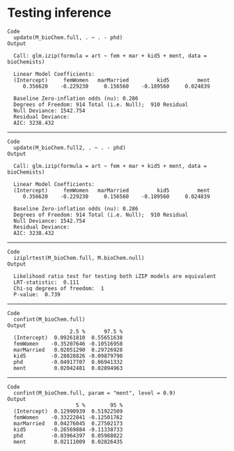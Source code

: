 # Testing inference

    Code
      update(M_bioChem.full, . ~ . - phd)
    Output
      
      Call: glm.izip(formula = art ~ fem + mar + kid5 + ment, data = bioChemists)
      
      Linear Model Coefficients:
      (Intercept)     femWomen   marMarried         kid5         ment  
         0.356620    -0.229230     0.156560    -0.189560     0.024839  
      
      Baseline Zero-inflation odds (nu): 0.286
      Degrees of Freedom: 914 Total (i.e. Null);  910 Residual
      Null Deviance: 1542.754 
      Residual Deviance: 
      AIC: 3238.432 
      

---

    Code
      update(M_bioChem.full2, . ~ . - phd)
    Output
      
      Call: glm.izip(formula = art ~ fem + mar + kid5 + ment, data = bioChemists)
      
      Linear Model Coefficients:
      (Intercept)     femWomen   marMarried         kid5         ment  
         0.356620    -0.229230     0.156560    -0.189560     0.024839  
      
      Baseline Zero-inflation odds (nu): 0.286
      Degrees of Freedom: 914 Total (i.e. Null);  910 Residual
      Null Deviance: 1542.754 
      Residual Deviance: 
      AIC: 3238.432 
      

---

    Code
      iziplrtest(M_bioChem.full, M.bioChem.null)
    Output
      
      Likelihood ratio test for testing both iZIP models are equivalent
      LRT-statistic:  0.111 
      Chi-sq degrees of freedom:  1 
      P-value:  0.739 

---

    Code
      confint(M_bioChem.full)
    Output
                        2.5 %      97.5 %
      (Intercept)  0.09261810  0.55651638
      femWomen    -0.35207646 -0.10516958
      marMarried   0.02051290  0.29726928
      kid5        -0.28028826 -0.09879790
      phd         -0.04917707  0.06941332
      ment         0.02042481  0.02894963

---

    Code
      confint(M_bioChem.full, param = "ment", level = 0.9)
    Output
                          5 %        95 %
      (Intercept)  0.12990939  0.51922509
      femWomen    -0.33222841 -0.12501762
      marMarried   0.04276045  0.27502173
      kid5        -0.26569884 -0.11338733
      phd         -0.03964397  0.05988022
      ment         0.02111009  0.02826435


